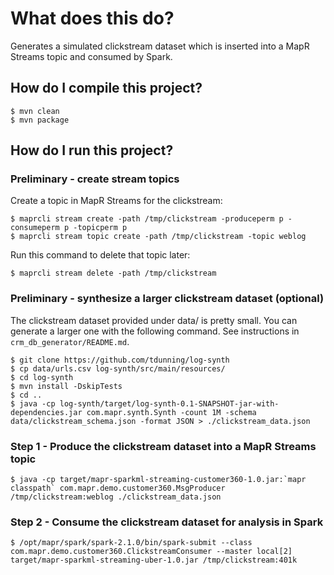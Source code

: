 # What does this do?

Generates a simulated clickstream dataset which is inserted into a MapR Streams topic and consumed by Spark. 

## How do I compile this project?

    $ mvn clean
    $ mvn package

## How do I run this project?

### Preliminary - create stream topics

Create a topic in MapR Streams for the clickstream:

    $ maprcli stream create -path /tmp/clickstream -produceperm p -consumeperm p -topicperm p
    $ maprcli stream topic create -path /tmp/clickstream -topic weblog
    
Run this command to delete that topic later:

    $ maprcli stream delete -path /tmp/clickstream

### Preliminary - synthesize a larger clickstream dataset (optional)

The clickstream dataset provided under data/ is pretty small. You can generate a larger one with the following command. See instructions in `crm_db_generator/README.md`.
    
    $ git clone https://github.com/tdunning/log-synth
    $ cp data/urls.csv log-synth/src/main/resources/
    $ cd log-synth
    $ mvn install -DskipTests
    $ cd ..
    $ java -cp log-synth/target/log-synth-0.1-SNAPSHOT-jar-with-dependencies.jar com.mapr.synth.Synth -count 1M -schema data/clickstream_schema.json -format JSON > ./clickstream_data.json
 
### Step 1 - Produce the clickstream dataset into a MapR Streams topic 

    $ java -cp target/mapr-sparkml-streaming-customer360-1.0.jar:`mapr classpath` com.mapr.demo.customer360.MsgProducer /tmp/clickstream:weblog ./clickstream_data.json

### Step 2 - Consume the clickstream dataset for analysis in Spark

    $ /opt/mapr/spark/spark-2.1.0/bin/spark-submit --class com.mapr.demo.customer360.ClickstreamConsumer --master local[2] target/mapr-sparkml-streaming-uber-1.0.jar /tmp/clickstream:401k

